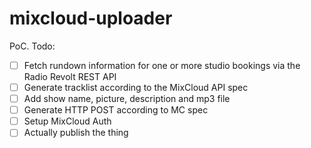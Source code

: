 # mixcloud-uploader

PoC. Todo:
- [ ] Fetch rundown information for one or more studio bookings via the Radio Revolt REST API
- [ ] Generate tracklist according to the MixCloud API spec
- [ ] Add show name, picture, description and mp3 file
- [ ] Generate HTTP POST according to MC spec
- [ ] Setup MixCloud Auth
- [ ] Actually publish the thing
